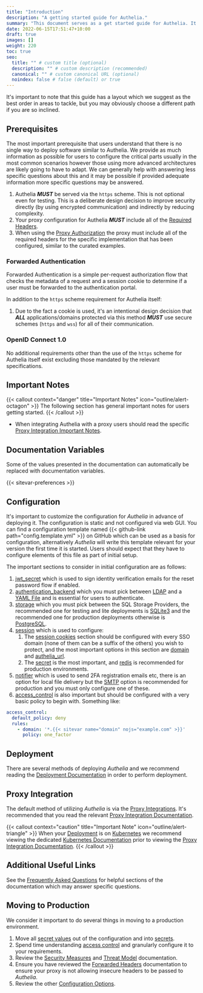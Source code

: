 ```yaml
---
title: "Introduction"
description: "A getting started guide for Authelia."
summary: "This document serves as a get started guide for Authelia. It contains links to various sections and has some key notes in questions frequently asked by people looking to perform setup for the first time."
date: 2022-06-15T17:51:47+10:00
draft: true
images: []
weight: 220
toc: true
seo:
  title: "" # custom title (optional)
  description: "" # custom description (recommended)
  canonical: "" # custom canonical URL (optional)
  noindex: false # false (default) or true
---
```


It's important to note that this guide has a layout which we suggest as the best order in areas to tackle, but you may
obviously choose a different path if you are so inclined.

## Prerequisites

The most important prerequisite that users understand that there is no single way to deploy software similar to
Authelia. We provide as much information as possible for users to configure the critical parts usually in the most
common scenarios however those using more advanced architectures are likely going to have to adapt. We can generally
help with answering less specific questions about this and it may be possible if provided adequate information more
specific questions may be answered.

1. Authelia *__MUST__* be served via the `https` scheme. This is not optional even for testing. This is a deliberate
   design decision to improve security directly (by using encrypted communication) and indirectly by reducing complexity.
2. Your proxy configuration for Authelia *__MUST__* include all of the
   [Required Headers](../proxies/introduction.md#required-headers).
3. When using the [Proxy Authorization](../../reference/guides/proxy-authorization.md) the proxy must include all of the
   required headers for the specific implementation that has been configured, similar to the curated examples.

### Forwarded Authentication

Forwarded Authentication is a simple per-request authorization flow that checks the metadata of a request and a session
cookie to determine if a user must be forwarded to the authentication portal.

In addition to the `https` scheme requirement for Authelia itself:

1. Due to the fact a cookie is used, it's an intentional design decision that *__ALL__* applications/domains protected
   via this method *__MUST__* use secure schemes (`https` and `wss`) for all of their communication.

### OpenID Connect 1.0

No additional requirements other than the use of the `https` scheme for Authelia itself exist excluding those mandated
by the relevant specifications.

## Important Notes

{{< callout context="danger" title="Important Notes" icon="outline/alert-octagon" >}}
The following section has general important notes for users getting started.
{{< /callout >}}

- When integrating Authelia with a proxy users should read the specific
  [Proxy Integration Important Notes](../proxies/introduction.md#important-notes).

## Documentation Variables

Some of the values presented in the documentation can automatically be replaced with documentation variables.

{{< sitevar-preferences >}}

## Configuration

It's important to customize the configuration for *Authelia* in advance of deploying it. The configuration is static and
not configured via web GUI. You can find a configuration template named {{< github-link path="config.template.yml" >}}
on GitHub which can be used as a basis for configuration, alternatively *Authelia* will write this template relevant for
your version the first time it is started. Users should expect that they have to configure elements of this file as part
of initial setup.

The important sections to consider in initial configuration are as follows:

1. [jwt_secret](../../configuration/identity-validation/reset-password.md#jwt_secret) which is used to sign identity
   verification emails for the reset password flow if enabled.
2. [authentication_backend](../../configuration/first-factor/introduction.md) which you must pick between
   [LDAP](../../configuration/first-factor/ldap.md) and a [YAML File](../../configuration/first-factor/file.md) and is
   essential for users to authenticate.
3. [storage](../../configuration/storage/introduction.md) which you must pick between the SQL Storage Providers, the
   recommended one for testing and lite deployments is [SQLite3](../../configuration/storage/sqlite.md) and the
   recommended one for production deployments otherwise is [PostgreSQL](../../configuration/storage/postgres.md).
4. [session](../../configuration/session/introduction.md) which is used to configure:
   1. The [session cookies](../../configuration/session/introduction.md#cookies) section should be configured with every SSO domain (none of them can be a suffix of
      the others) you wish to protect, and the most important options in this section are
      [domain](../../configuration/session/introduction.md#domain) and
      [authelia_url](../../configuration/session/introduction.md#authelia_url).
   2. The [secret](../../configuration/session/introduction.md#secret) is the most important, and
       [redis](../../configuration/session/redis.md) is recommended for production environments.
5. [notifier](../../configuration/notifications/introduction.md) which is used to send 2FA registration emails etc,
   there is an option for local file delivery but the [SMTP](../../configuration/notifications/smtp.md) option is
   recommended for production and you must only configure one of these.
6. [access_control](../../configuration/security/access-control.md) is also important but should be configured with a
   very basic policy to begin with. Something like:

```yaml {title="configuration.yml"}
access_control:
  default_policy: deny
  rules:
    - domain: '*.{{< sitevar name="domain" nojs="example.com" >}}'
      policy: one_factor
```

## Deployment

There are several methods of deploying *Authelia* and we recommend reading the
[Deployment Documentation](../deployment/introduction.md) in order to perform deployment.

## Proxy Integration

The default method of utilizing *Authelia* is via the [Proxy Integrations](../proxies/introduction.md). It's
recommended that you read the relevant [Proxy Integration Documentation](../proxies/introduction.md).

{{< callout context="caution" title="Important Note" icon="outline/alert-triangle" >}}
When your [Deployment](#deployment) is on [Kubernetes](../deployment/kubernetes/introduction.md) we
recommend viewing the dedicated [Kubernetes Documentation](../deployment/kubernetes/introduction.md) prior to viewing the
[Proxy Integration Documentation](../proxies/introduction.md).
{{< /callout >}}

## Additional Useful Links

See the [Frequently Asked Questions](../../reference/guides/frequently-asked-questions.md) for helpful sections of the
documentation which may answer specific questions.

## Moving to Production

We consider it important to do several things in moving to a production environment.

1. Move all [secret values](../../configuration/methods/secrets.md#environment-variables) out of the configuration and
   into [secrets](../../configuration/methods/secrets.md).
2. Spend time understanding [access control](../../configuration/security/access-control.md) and granularly configure it
   to your requirements.
3. Review the [Security Measures](../../overview/security/measures.md) and
   [Threat Model](../../overview/security/threat-model.md) documentation.
4. Ensure you have reviewed the [Forwarded Headers](../proxies/forwarded-headers/index.md) documentation to ensure your
   proxy is not allowing insecure headers to be passed to *Authelia*.
5. Review the other [Configuration Options](../../configuration/prologue/introduction.md).
